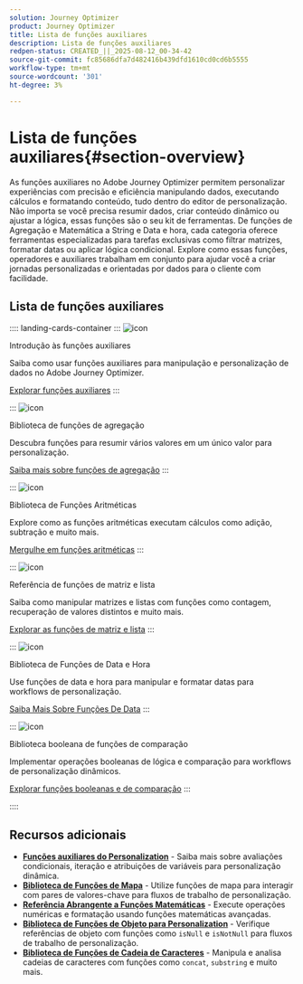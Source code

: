 ```yaml
---
solution: Journey Optimizer
product: Journey Optimizer
title: Lista de funções auxiliares
description: Lista de funções auxiliares
redpen-status: CREATED_||_2025-08-12_00-34-42
source-git-commit: fc85686dfa7d482416b439dfd1610cd0cd6b5555
workflow-type: tm+mt
source-wordcount: '301'
ht-degree: 3%

---
```



# Lista de funções auxiliares{#section-overview}

As funções auxiliares no Adobe Journey Optimizer permitem personalizar experiências com precisão e eficiência manipulando dados, executando cálculos e formatando conteúdo, tudo dentro do editor de personalização. Não importa se você precisa resumir dados, criar conteúdo dinâmico ou ajustar a lógica, essas funções são o seu kit de ferramentas. De funções de Agregação e Matemática a String e Data e hora, cada categoria oferece ferramentas especializadas para tarefas exclusivas como filtrar matrizes, formatar datas ou aplicar lógica condicional. Explore como essas funções, operadores e auxiliares trabalham em conjunto para ajudar você a criar jornadas personalizadas e orientadas por dados para o cliente com facilidade.

## Lista de funções auxiliares

:::: landing-cards-container
:::
![icon](https://cdn.experienceleague.adobe.com/icons/circle-play.svg?lang=pt-BR)

Introdução às funções auxiliares

Saiba como usar funções auxiliares para manipulação e personalização de dados no Adobe Journey Optimizer.

[Explorar funções auxiliares](../using/personalization/functions/functions.md)
:::

:::
![icon](https://cdn.experienceleague.adobe.com/icons/list-check.svg?lang=pt-BR)

Biblioteca de funções de agregação

Descubra funções para resumir vários valores em um único valor para personalização.

[Saiba mais sobre funções de agregação](../using/personalization/functions/aggregation.md)
:::

:::
![icon](https://cdn.experienceleague.adobe.com/icons/code-branch.svg?lang=pt-BR)

Biblioteca de Funções Aritméticas

Explore como as funções aritméticas executam cálculos como adição, subtração e muito mais.

[Mergulhe em funções aritméticas](../using/personalization/functions/arithmetic-functions.md)
:::

:::
![icon](https://cdn.experienceleague.adobe.com/icons/code-branch.svg?lang=pt-BR)

Referência de funções de matriz e lista

Saiba como manipular matrizes e listas com funções como contagem, recuperação de valores distintos e muito mais.

[Explorar as funções de matriz e lista](../using/personalization/functions/arrays-list.md)
:::

:::
![icon](https://cdn.experienceleague.adobe.com/icons/calendar-alt.svg?lang=pt-BR)

Biblioteca de Funções de Data e Hora

Use funções de data e hora para manipular e formatar datas para workflows de personalização.

[Saiba Mais Sobre Funções De Data](../using/personalization/functions/dates.md)
:::

:::
![icon](https://cdn.experienceleague.adobe.com/icons/code-branch.svg?lang=pt-BR)

Biblioteca booleana de funções de comparação

Implementar operações booleanas de lógica e comparação para workflows de personalização dinâmicos.

[Explorar funções booleanas e de comparação](../using/personalization/functions/operators.md)
:::

::::


## Recursos adicionais

- **[Funções auxiliares do Personalization](../using/personalization/functions/helpers.md)** - Saiba mais sobre avaliações condicionais, iteração e atribuições de variáveis para personalização dinâmica.
- **[Biblioteca de Funções de Mapa](../using/personalization/functions/maps.md)** - Utilize funções de mapa para interagir com pares de valores-chave para fluxos de trabalho de personalização.
- **[Referência Abrangente a Funções Matemáticas](../using/personalization/functions/math.md)** - Execute operações numéricas e formatação usando funções matemáticas avançadas.
- **[Biblioteca de Funções de Objeto para Personalization](../using/personalization/functions/objects.md)** - Verifique referências de objeto com funções como `isNull` e `isNotNull` para fluxos de trabalho de personalização.
- **[Biblioteca de Funções de Cadeia de Caracteres](../using/personalization/functions/string.md)** - Manipula e analisa cadeias de caracteres com funções como `concat`, `substring` e muito mais.
